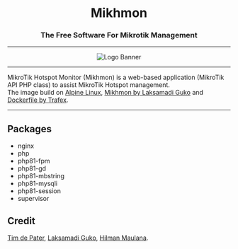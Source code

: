 <h1 align="center">Mikhmon</h1>
<h3 align="center">The Free Software For Mikrotik Management</h3>

---

<p align="center">
<img alt="Logo Banner" src="https://raw.githubusercontent.com/animegasan/mikhmon/main/asset/img/banner.png"/>
</p>

---

MikroTik Hotspot Monitor (Mikhmon) is a web-based application (MikroTik API PHP class) to assist MikroTik Hotspot management.
<br>
The image build on <a href="http://www.alpinelinux.org" target="_blank">Alpine Linux</a>, <a href="https://github.com/laksa19/mikhmonv3" target="_blank">Mikhmon by Laksamadi Guko</a> and <a href="https://github.com/TrafeX/docker-php-nginx" target="_blank">Dockerfile by Trafex</a>.

---

## Packages
- nginx
- php
- php81-fpm
- php81-gd
- php81-mbstring
- php81-mysqli
- php81-session
- supervisor

## Credit
[Tim de Pater](https://github.com/TrafeX/docker-php-nginx), [Laksamadi Guko](https://github.com/laksa19), [Hilman Maulana](https://github.com/animegasan).
